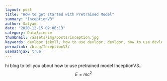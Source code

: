 ```yaml
---
layout: post
title: "How to get started with Pretrained Model"
summary: "InceptionV3"
author: Satyam
date: "2020-12-15 02:06:13"
category: DataScience
thumbnail: /assets/img/posts/inception.jpg
keywords: devlopr jekyll, how to use devlopr, devlopr, how to use devlopr-jekyll, devlopr-jekyll tutorial,best jekyll themes
permalink: /blog/InceptionV3/
usemathjax: true
---
```


hi blog to tell you about how to use pretrained model InceptionV3...
$$E = mc^2$$
